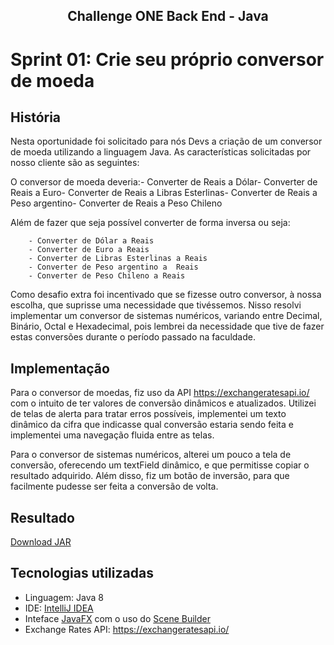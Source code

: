 <h2 align=center>Challenge ONE Back End - Java</h2>

# Sprint 01: Crie seu próprio conversor de moeda

## História

Nesta oportunidade foi solicitado para nós Devs a criação de um conversor de moeda utilizando a linguagem Java. As características solicitadas por nosso cliente são as seguintes:

O conversor de moeda deveria:- Converter de Reais a Dólar- Converter de Reais a Euro- Converter de Reais a Libras Esterlinas- Converter de Reais a Peso argentino- Converter de Reais a Peso Chileno

Além de fazer que seja possível converter de forma inversa ou seja:

        - Converter de Dólar a Reais
        - Converter de Euro a Reais
        - Converter de Libras Esterlinas a Reais
        - Converter de Peso argentino a  Reais
        - Converter de Peso Chileno a Reais

Como desafio extra foi incentivado que se fizesse outro conversor, à nossa escolha, que suprisse uma necessidade que tivéssemos. Nisso resolvi implementar um conversor de sistemas numéricos,
variando entre Decimal, Binário, Octal e Hexadecimal, pois lembrei da necessidade que tive de fazer estas conversões durante o período passado na faculdade.

## Implementação

Para o conversor de moedas, fiz uso da API <a href="https://exchangeratesapi.io/">https://exchangeratesapi.io/</a> com o intuito de ter valores de conversão dinâmicos e atualizados.
Utilizei de telas de alerta para tratar erros possíveis, implementei um texto dinâmico da cifra que indicasse qual conversão estaria sendo feita e implementei uma navegação fluida entre as telas.

Para o conversor de sistemas numéricos, alterei um pouco a tela de conversão, oferecendo um textField dinâmico, e que permitisse copiar o resultado adquirido. Além disso, fiz um botão de inversão, 
para que facilmente pudesse ser feita a conversão de volta.

## Resultado
<a href="https://github.com/lauromaia/conversorOne/blob/main/out/artifacts/ConversorOne_jar/ConversorOne.jar?raw=true">
Download JAR<a>

## Tecnologias utilizadas

- Linguagem: Java 8
- IDE: <a href="https://www.jetbrains.com/idea/">IntelliJ IDEA</a>
- Inteface <a href="https://openjfx.io/">JavaFX</a> com o uso do <a href="https://gluonhq.com/products/scene-builder/">Scene Builder</a> 
- Exchange Rates API: <a href="https://exchangeratesapi.io/">https://exchangeratesapi.io/</a>

